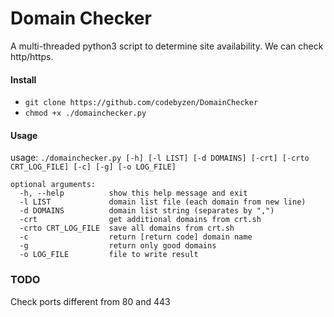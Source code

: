 Domain Checker
==============

A multi-threaded python3 script to determine site availability.
We can check http/https.

#### Install ####
- `git clone https://github.com/codebyzen/DomainChecker`
- `chmod +x ./domainchecker.py`

#### Usage ####
usage: `./domainchecker.py [-h] [-l LIST] [-d DOMAINS] [-crt] [-crto CRT_LOG_FILE] [-c] [-g] [-o LOG_FILE]`
```
optional arguments:
  -h, --help          show this help message and exit
  -l LIST             domain list file (each domain from new line)
  -d DOMAINS          domain list string (separates by ",")
  -crt                get additional domains from crt.sh
  -crto CRT_LOG_FILE  save all domains from crt.sh
  -c                  return [return code] domain name
  -g                  return only good domains
  -o LOG_FILE         file to write result
```

### TODO ###
Check ports different from 80 and 443